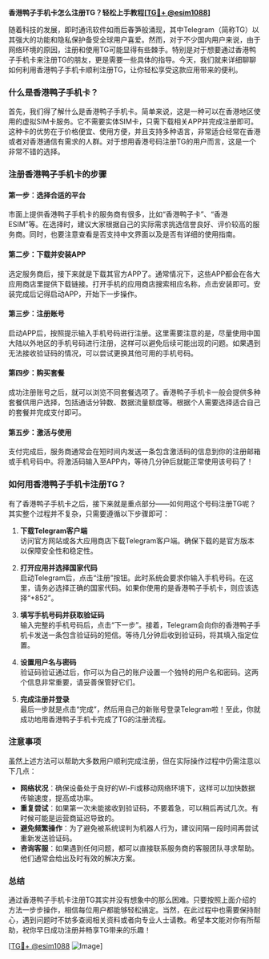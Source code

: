 **香港鸭子手机卡怎么注册TG？轻松上手教程[[TG💪+ @esim1088](https://t.me/s/esim1088)]**

随着科技的发展，即时通讯软件如雨后春笋般涌现，其中Telegram（简称TG）以其强大的功能和隐私保护备受全球用户喜爱。然而，对于不少国内用户来说，由于网络环境的原因，注册和使用TG可能显得有些棘手。特别是对于想要通过香港鸭子手机卡来注册TG的朋友，更是需要一些具体的指导。今天，我们就来详细聊聊如何利用香港鸭子手机卡顺利注册TG，让你轻松享受这款应用带来的便利。

### 什么是香港鸭子手机卡？

首先，我们得了解什么是香港鸭子手机卡。简单来说，这是一种可以在香港地区使用的虚拟SIM卡服务。它不需要实体SIM卡，只需下载相关APP并完成注册即可。这种卡的优势在于价格便宜、使用方便，并且支持多种语言，非常适合经常在香港或者对香港通信有需求的人群。对于想用香港号码注册TG的用户而言，这是一个非常不错的选择。

### 注册香港鸭子手机卡的步骤

#### 第一步：选择合适的平台
市面上提供香港鸭子手机卡的服务商有很多，比如“香港鸭子卡”、“香港ESIM”等。在选择时，建议大家根据自己的实际需求挑选信誉良好、评价较高的服务商。同时，也要注意查看是否支持中文界面以及是否有详细的使用指南。

#### 第二步：下载并安装APP
选定服务商后，接下来就是下载其官方APP了。通常情况下，这些APP都会在各大应用商店里提供下载链接。打开手机的应用商店搜索相应名称，点击安装即可。安装完成后记得启动APP，开始下一步操作。

#### 第三步：注册账号
启动APP后，按照提示输入手机号码进行注册。这里需要注意的是，尽量使用中国大陆以外地区的手机号码进行注册，这样可以避免后续可能出现的问题。如果遇到无法接收验证码的情况，可以尝试更换其他可用的手机号码。

#### 第四步：购买套餐
成功注册账号之后，就可以浏览不同套餐选项了。香港鸭子手机卡一般会提供多种套餐供用户选择，包括通话分钟数、数据流量额度等。根据个人需要选择适合自己的套餐并完成支付即可。

#### 第五步：激活与使用
支付完成后，服务商通常会在短时间内发送一条包含激活码的信息到你的注册邮箱或手机号码中。将激活码输入至APP内，等待几分钟后就能正常使用该号码了！

### 如何用香港鸭子手机卡注册TG？

有了香港鸭子手机卡之后，接下来就是重点部分——如何用这个号码注册TG呢？其实整个过程并不复杂，只需要遵循以下步骤即可：

1. **下载Telegram客户端**  
   访问官方网站或各大应用商店下载Telegram客户端。确保下载的是官方版本以保障安全性和稳定性。

2. **打开应用并选择国家代码**  
   启动Telegram后，点击“注册”按钮。此时系统会要求你输入手机号码。在这里，请务必选择正确的国家代码。如果你使用的是香港鸭子手机卡，则应该选择“+852”。

3. **填写手机号码并获取验证码**  
   输入完整的手机号码后，点击“下一步”。接着，Telegram会向你的香港鸭子手机卡发送一条包含验证码的短信。等待几分钟后收到验证码，将其填入指定位置。

4. **设置用户名与密码**  
   验证码验证通过后，你可以为自己的账户设置一个独特的用户名和密码。这两个信息非常重要，请妥善保管好它们。

5. **完成注册并登录**  
   最后一步就是点击“完成”，然后用自己的新账号登录Telegram啦！至此，你就成功地用香港鸭子手机卡完成了TG的注册流程。

### 注意事项

虽然上述方法可以帮助大多数用户顺利完成注册，但在实际操作过程中仍需注意以下几点：

- **网络状况**：确保设备处于良好的Wi-Fi或移动网络环境下，这样可以加快数据传输速度，提高成功率。
- **重复尝试**：如果第一次未能接收到验证码，不要着急，可以稍后再试几次。有时候可能是运营商延迟导致的。
- **避免频繁操作**：为了避免被系统误判为机器人行为，建议间隔一段时间再尝试重新发送验证码。
- **咨询客服**：如果遇到任何问题，都可以直接联系服务商的客服团队寻求帮助。他们通常会给出及时有效的解决方案。

### 总结

通过香港鸭子手机卡注册TG其实并没有想象中的那么困难。只要按照上面介绍的方法一步步操作，相信每位用户都能够轻松搞定。当然，在此过程中也需要保持耐心，遇到问题时不妨多查阅相关资料或者向专业人士请教。希望本文能对你有所帮助，祝你早日成功注册并畅享TG带来的乐趣！

[[TG💪+ @esim1088](https://t.me/s/esim1088) ![Image](https://i.postimg.cc/4NQfJmqS/Snipaste-2025-05-13-00-14-12.png)]